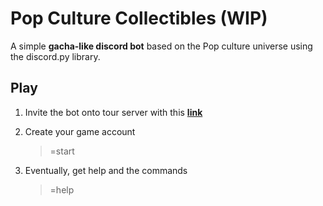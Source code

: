 # Pop Culture Collectibles (WIP)

A simple **gacha-like discord bot** based on the Pop culture universe using the discord.py library.

## Play

1. Invite the bot onto tour server with this [**link**](https://discord.com/api/oauth2/authorize?client_id=718073137610227753&permissions=0&scope=bot)

2. Create your game account
   > =start

3. Eventually, get help and the commands
   > =help

